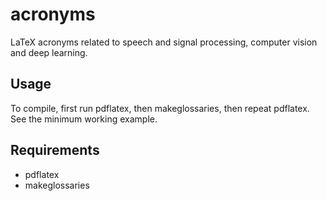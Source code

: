 # acronyms
LaTeX acronyms related to speech and signal processing, computer vision and deep learning.

## Usage

To compile, first run pdflatex, then makeglossaries, then repeat pdflatex.
See the minimum working example.

## Requirements

* pdflatex
* makeglossaries
